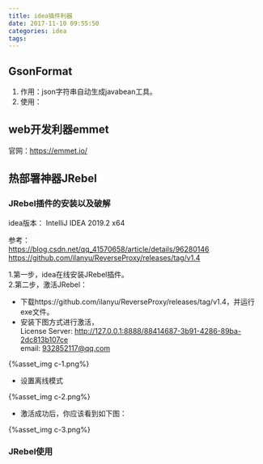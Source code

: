 ```yaml
---
title: idea插件利器
date: 2017-11-10 09:55:50
categories: idea
tags:
---
```


## GsonFormat
1. 作用：json字符串自动生成javabean工具。
2. 使用：



## web开发利器emmet

官网：https://emmet.io/

## 热部署神器JRebel

### JRebel插件的安装以及破解

idea版本： IntelliJ IDEA 2019.2 x64

参考：      
https://blog.csdn.net/qq_41570658/article/details/96280146      
https://github.com/ilanyu/ReverseProxy/releases/tag/v1.4

1.第一步，idea在线安装JRebel插件。     
2.第二步，激活JRebel：
     
- 下载https://github.com/ilanyu/ReverseProxy/releases/tag/v1.4，并运行exe文件。       
- 安装下图方式进行激活，   
License Server: http://127.0.0.1:8888/88414687-3b91-4286-89ba-2dc813b107ce      
email: 932852117@qq.com 

{%asset_img c-1.png%}

- 设置离线模式        

{%asset_img c-2.png%}

- 激活成功后，你应该看到如下图：

{%asset_img c-3.png%}

### JRebel使用

